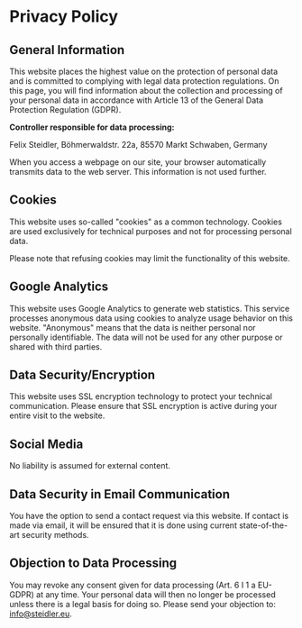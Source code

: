 # Privacy Policy

## General Information

This website places the highest value on the protection of personal data and is committed to complying with legal data protection regulations. On this page, you will find information about the collection and processing of your personal data in accordance with Article 13 of the General Data Protection Regulation (GDPR).

**Controller responsible for data processing:**

Felix Steidler,
Böhmerwaldstr. 22a,
85570 Markt Schwaben,
Germany

When you access a webpage on our site, your browser automatically transmits data to the web server. This information is not used further.

## Cookies

This website uses so-called "cookies" as a common technology. Cookies are used exclusively for technical purposes and not for processing personal data.

Please note that refusing cookies may limit the functionality of this website.

## Google Analytics

This website uses Google Analytics to generate web statistics. This service processes anonymous data using cookies to analyze usage behavior on this website. "Anonymous" means that the data is neither personal nor personally identifiable. The data will not be used for any other purpose or shared with third parties.

## Data Security/Encryption

This website uses SSL encryption technology to protect your technical communication. Please ensure that SSL encryption is active during your entire visit to the website.

## Social Media

No liability is assumed for external content.

## Data Security in Email Communication

You have the option to send a contact request via this website. If contact is made via email, it will be ensured that it is done using current state-of-the-art security methods.

## Objection to Data Processing

You may revoke any consent given for data processing (Art. 6 I 1 a EU-GDPR) at any time. Your personal data will then no longer be processed unless there is a legal basis for doing so. Please send your objection to: info@steidler.eu.
